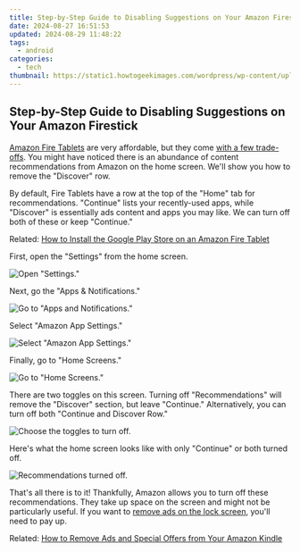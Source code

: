 ```yaml
---
title: Step-by-Step Guide to Disabling Suggestions on Your Amazon Firestick
date: 2024-08-27 16:51:53
updated: 2024-08-29 11:48:22
tags:
  - android
categories:
  - tech
thumbnail: https://static1.howtogeekimages.com/wordpress/wp-content/uploads/2022/09/Fire-Tablet-discover.png
---
```


## Step-by-Step Guide to Disabling Suggestions on Your Amazon Firestick

[Amazon Fire Tablets](https://win-howtos.techidaily.com/decoded-troubleshooting-failed-writes-to-0x-pointed-out-memory-slot-0x/) are very affordable, but they come [with a few trade-offs](https://android-location.techidaily.com/how-to-fake-gps-on-android-without-mock-location-for-your-honor-magic-v2-drfone-by-drfone-virtual/). You might have noticed there is an abundance of content recommendations from Amazon on the home screen. We'll show you how to remove the "Discover" row.

 By default, Fire Tablets have a row at the top of the "Home" tab for recommendations. "Continue" lists your recently-used apps, while "Discover" is essentially ads content and apps you may like. We can turn off both of these or keep "Continue."

Related: [How to Install the Google Play Store on an Amazon Fire Tablet](https://android-location.techidaily.com/how-to-fake-gps-on-android-without-mock-location-for-your-honor-magic-v2-drfone-by-drfone-virtual/) 

 First, open the "Settings" from the home screen.

![Open "Settings."](https://static1.howtogeekimages.com/wordpress/wp-content/uploads/2022/09/2022-09-21_14-40-45.png) 

 Next, go the "Apps & Notifications."

![Go to "Apps and Notifications."](https://static1.howtogeekimages.com/wordpress/wp-content/uploads/2022/09/2022-09-21_14-41-16.png) 

 Select "Amazon App Settings."

![Select "Amazon App Settings."](https://static1.howtogeekimages.com/wordpress/wp-content/uploads/2022/09/2022-09-21_14-41-46.png) 

 Finally, go to "Home Screens."

![Go to "Home Screens."](https://static1.howtogeekimages.com/wordpress/wp-content/uploads/2022/09/2022-09-21_14-42-09.png) 

 There are two toggles on this screen. Turning off "Recommendations" will remove the "Discover" section, but leave "Continue." Alternatively, you can turn off both "Continue and Discover Row."

![Choose the toggles to turn off.](https://static1.howtogeekimages.com/wordpress/wp-content/uploads/2022/09/2022-09-21_14-43-44.png) 

 Here's what the home screen looks like with only "Continue" or both turned off.

![Recommendations turned off.](https://static1.howtogeekimages.com/wordpress/wp-content/uploads/2022/09/2022-09-21_14-44-23.png) 

 That's all there is to it! Thankfully, Amazon allows you to turn off these recommendations. They take up space on the screen and might not be particularly useful. If you want to [remove ads on the lock screen](https://ios-unlock.techidaily.com/in-2024-5-most-effective-methods-to-unlock-apple-iphone-7-in-lost-mode-by-drfone-ios/), you'll need to pay up.

Related: [How to Remove Ads and Special Offers from Your Amazon Kindle](https://ios-unlock.techidaily.com/in-2024-5-most-effective-methods-to-unlock-apple-iphone-7-in-lost-mode-by-drfone-ios/)

<ins class="adsbygoogle"
     style="display:block"
     data-ad-format="autorelaxed"
     data-ad-client="ca-pub-7571918770474297"
     data-ad-slot="1223367746"></ins>



<ins class="adsbygoogle"
     style="display:block"
     data-ad-client="ca-pub-7571918770474297"
     data-ad-slot="8358498916"
     data-ad-format="auto"
     data-full-width-responsive="true"></ins>
